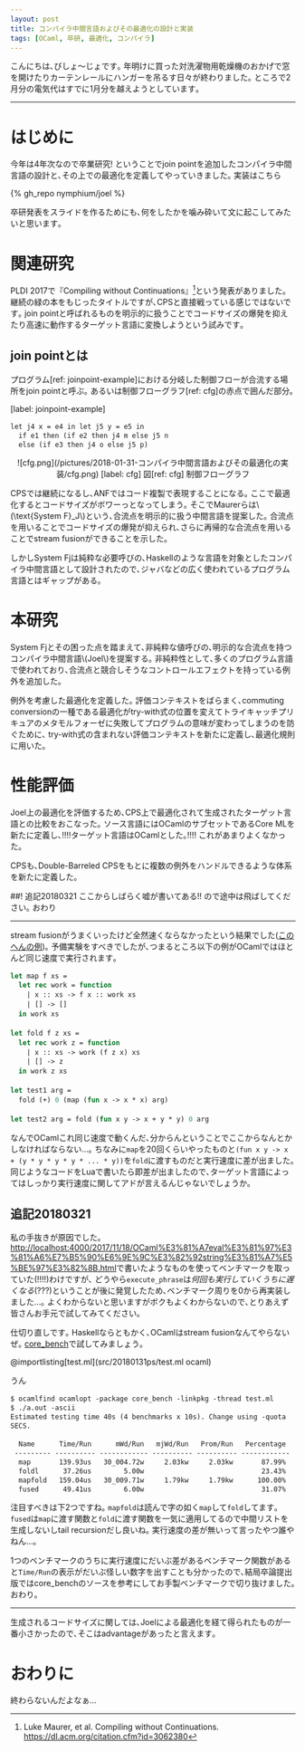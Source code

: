 ```yaml
---
layout: post
title: コンパイラ中間言語およびその最適化の設計と実装
tags: [OCaml, 卒研, 最適化, コンパイラ]
---
```


<!--sectionize on-->

こんにちは､びしょ〜じょです｡
年明けに買った対洗濯物用乾燥機のおかげで窓を開けたりカーテンレールにハンガーを吊るす日々が終わりました｡
ところで2月分の電気代はすでに1月分を越えようとしています｡

---
# はじめに

今年は4年次なので卒業研究! ということでjoin pointを追加したコンパイラ中間言語の設計と､その上での最適化を定義してやっていきました｡
実装はこちら

{% gh_repo nymphium/joel %}

卒研発表をスライドを作るためにも､何をしたかを噛み砕いて文に起こしてみたいと思います｡

# 関連研究
PLDI 2017で『Compiling without Continuations』[^1]という発表がありました｡
継続の緑の本をもじったタイトルですが､CPSと直接戦っている感じではないです｡
join pointと呼ばれるものを明示的に扱うことでコードサイズの爆発を抑えたり高速に動作するターゲット言語に変換しようという試みです｡

## join pointとは
プログラム[ref: joinpoint-example]における分岐した制御フローが合流する場所をjoin pointと呼ぶ｡
あるいは制御フローグラフ[ref: cfg]の赤点で囲んだ部分｡

[label: joinpoint-example]
```ocaml:プログラム[ref: joinpoint-example] join point example
let j4 x = e4 in let j5 y = e5 in
  if e1 then (if e2 then j4 m else j5 n
  else (if e3 then j4 o else j5 p)
```

<center>
![cfg.png](/pictures/2018-01-31-コンパイラ中間言語およびその最適化の実装/cfg.png)
[label: cfg]
図[ref: cfg] 制御フローグラフ
</center>

CPSでは継続になるし､ANFではコード複製で表現することになる｡
ここで最適化するとコードサイズがボワーっとなってしまう｡
そこでMaurerらは\\(\text{System F}_J\\)という､合流点を明示的に扱う中間言語を提案した｡
合流点を用いることでコードサイズの爆発が抑えられ､さらに再帰的な合流点を用いることでstream fusionができることを示した｡

しかしSystem Fjは純粋な必要呼びの､Haskellのような言語を対象としたコンパイラ中間言語として設計されたので､ジャバなどの広く使われているプログラム言語とはギャップがある｡

# 本研究
System Fjとその困った点を踏まえて､非純粋な値呼びの､明示的な合流点を持つコンパイラ中間言語\\(Joel\\)を提案する｡
非純粋性として､多くのプログラム言語で使われており､合流点と競合しそうなコントロールエフェクトを持っている例外を追加した｡

例外を考慮した最適化を定義した｡
評価コンテキストをばらまく､commuting conversionの一種である最適化がtry-with式の位置を変えてトライキャッチプリキュアのメタモルフォーゼに失敗してプログラムの意味が変わってしまうのを防ぐために､
try-with式の含まれない評価コンテキストを新たに定義し､最適化規則に用いた｡

# 性能評価
Joel上の最適化を評価するため､CPS上で最適化されて生成されたターゲット言語との比較をおこなった｡
ソース言語にはOCamlのサブセットであるCore MLを新たに定義し､!!!!ターゲット言語はOCamlとした｡!!!!
これがあまりよくなかった｡

CPSも､Double-Barreled CPSをもとに複数の例外をハンドルできるような体系を新たに定義した｡

##! 追記20180321
ここからしばらく嘘が書いてある!! ので途中は飛ばしてください｡
おわり

---

stream fusionがうまくいったけど全然速くならなかったという結果でした([このへんの例](https://github.com/Nymphium/joel/blob/bachelor_thesis_poc/test/benchmark/benchmark.ml#L60))｡
予備実験をすべきでしたが､つまるところ以下の例がOCamlではほとんど同じ速度で実行されます｡

```ocaml
let map f xs =
  let rec work = function
    | x :: xs -> f x :: work xs
    | [] -> []
  in work xs

let fold f z xs =
  let rec work z = function
    | x :: xs -> work (f z x) xs
    | [] -> z
  in work z xs

let test1 arg =
  fold (+) 0 (map (fun x -> x * x) arg)

let test2 arg = fold (fun x y -> x + y * y) 0 arg
```

なんでOCamlこれ同じ速度で動くんだ､分からんということでここからなんとかしなければならない…｡
ちなみに`map`を20回くらいやったものと`(fun x y -> x + (y * y * y * y * ... * y))`を`fold`に渡すものだと実行速度に差が出ました｡
同じようなコードをLuaで書いたら即差が出ましたので､ターゲット言語によってはしっかり実行速度に関してアドが言えるんじゃないでしょうか｡

## 追記20180321
私の手抜きが原因でした｡
[http://localhost:4000/2017/11/18/OCaml%E3%81%A7eval%E3%81%97%E3%81%A6%E7%B5%90%E6%9E%9C%E3%82%92string%E3%81%A7%E5%BE%97%E3%82%8B.html](この記事)で書いたようなものを使ってベンチマークを取っていた(!!!!)わけですが､
どうやら`execute_phrase`は*何回も実行していくうちに遅くなる*(???)ということが後に発覚したため､ベンチマーク周りを0から再実装しました…｡
よくわからないと思いますがボクもよくわからないので､とりあえず皆さんお手元で試してみてください｡

仕切り直しです｡
Haskellならともかく､OCamlはstream fusionなんてやらないぜ｡
[core\_bench](https://github.com/janestreet/core_bench)で試してみましょう｡

@importlisting[test.ml](src/20180131ps/test.ml ocaml)

うん

```shell-session
$ ocamlfind ocamlopt -package core_bench -linkpkg -thread test.ml
$ ./a.out -ascii
Estimated testing time 40s (4 benchmarks x 10s). Change using -quota SECS.

  Name      Time/Run      mWd/Run   mjWd/Run   Prom/Run   Percentage
 --------- ---------- ------------ ---------- ---------- ------------
  map       139.93us   30_004.72w     2.03kw     2.03kw       87.99%
  foldl      37.26us        5.00w                             23.43%
  mapfold   159.04us   30_009.71w     1.79kw     1.79kw      100.00%
  fused      49.41us        6.00w                             31.07%
```

注目すべきは下2つですね｡
`mapfold`は読んで字の如く`map`して`fold`してます｡
`fused`は`map`に渡す関数と`fold`に渡す関数を一気に適用してるので中間リストを生成しないしtail recursionだし良いね｡
実行速度の差が無いって言ったやつ誰やねん…｡

1つのベンチマークのうちに実行速度にだいぶ差があるベンチマーク関数があると`Time/Run`の表示がだいぶ怪しい数字を出すことも分かったので､結局卒論提出版ではcore\_benchのソースを参考にしてお手製ベンチマークで切り抜けました｡おわり｡

---

生成されるコードサイズに関しては､Joelによる最適化を経て得られたものが一番小さかったので､そこはadvantageがあったと言えます｡

# おわりに
終わらないんだよなぁ…

[^1]: Luke Maurer, et al. Compiling without Continuations. https://dl.acm.org/citation.cfm?id=3062380
